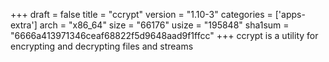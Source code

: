 +++
draft = false
title = "ccrypt"
version = "1.10-3"
categories = ['apps-extra']
arch = "x86_64"
size = "66176"
usize = "195848"
sha1sum = "6666a413971346ceaf68822f5d9648aad9f1ffcc"
+++
ccrypt is a utility for encrypting and decrypting files and streams